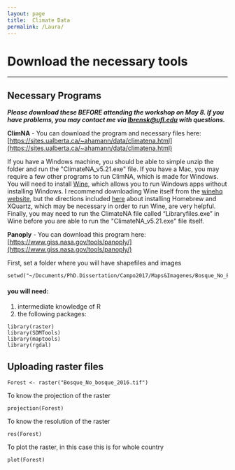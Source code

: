 ```yaml
---
layout: page
title:  Climate Data
permalink: /Laura/
---
```


# Download the necessary tools
***

## Necessary Programs
***Please download these BEFORE attending the workshop on May 8. If you have problems, you may contact me via lbrensk@ufl.edu with questions.***

**ClimNA** - You can download the program and necessary files here: [https://sites.ualberta.ca/~ahamann/data/climatena.html](https://sites.ualberta.ca/~ahamann/data/climatena.html)

If you have a Windows machine, you should be able to simple unzip the folder and run the "ClimateNA_v5.21.exe" file.
If you have a Mac, you may require a few other programs to run ClimNA, which is made for Windows. You will need to install [Wine](http://www.winehq.org), which allows you to run Windows apps without installing Windows. I recommend downloading Wine itself from the [winehq website](http://www.winehq.org), but the directions included [here](https://www.davidbaumgold.com/tutorials/wine-mac/#part-1:-install-homebrew) about installing Homebrew and XQuartz, which may be necessary in order to run Wine, are very helpful. Finally, you may need to run the ClimateNA file called “Libraryfiles.exe” in Wine before you are able to run the "ClimateNA_v5.21.exe" file itself.

**Panoply** - You can download this program here: [https://www.giss.nasa.gov/tools/panoply/](https://www.giss.nasa.gov/tools/panoply/)

First, set a folder where you will have shapefiles and images

```{r}
setwd("~/Documents/PhD.Dissertation/Campo2017/Maps&Imagenes/Bosque_No_Bosque_2016_Hib_Raster")
```


#### you will need:
1. intermediate knowledge of R
2. the following packages:

```{r}
library(raster)
library(SDMTools)
library(maptools)
library(rgdal)
```

## Uploading raster files

```{r}
Forest <- raster("Bosque_No_bosque_2016.tif")
```

To know the projection of the raster

```{r}
projection(Forest)
```

To know the resolution of the raster

```{r}
res(Forest)
```

To plot the raster, in this case this is for whole country

```{r}
plot(Forest)
```

